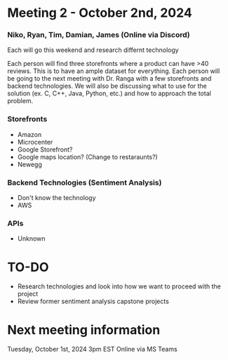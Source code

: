 # Meeting 2 - October 2nd, 2024
### Niko, Ryan, Tim, Damian, James (Online via Discord)

Each will go this weekend and research differnt technology 

Each person will find three storefronts where a product can have >40 reviews. This is to have an ample dataset for everything. Each person will be going to the next meeting with Dr. Ranga with a few storefronts and backend technologies. We will also be discussing what to use for the solution (ex. C, C++, Java, Python, etc.) and how to approach the total problem.

### Storefronts
- Amazon
- Microcenter
- Google Storefront?
- Google maps location? (Change to restaraunts?)
- Newegg

### Backend Technologies (Sentiment Analysis)
- Don't know the technology
- AWS

### APIs
- Unknown

# TO-DO
- Research technologies and look into how we want to proceed with the project
- Review former sentiment analysis capstone projects

# Next meeting information
Tuesday, October 1st, 2024 
3pm EST
Online via MS Teams
